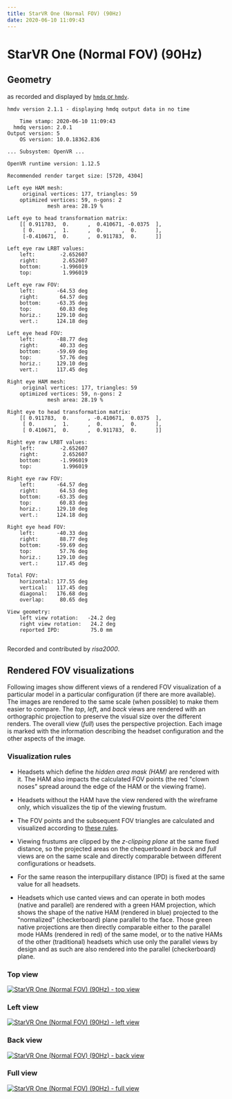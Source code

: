 ```yaml
---
title: StarVR One (Normal FOV) (90Hz)
date: 2020-06-10 11:09:43
---
```

# StarVR One (Normal FOV) (90Hz)

## Geometry

as recorded and displayed by [`hmdq` or `hmdv`](https://github.com/risa2000/hmdq).
```
hmdv version 2.1.1 - displaying hmdq output data in no time

    Time stamp: 2020-06-10 11:09:43
  hmdq version: 2.0.1
Output version: 5
    OS version: 10.0.18362.836

... Subsystem: OpenVR ...

OpenVR runtime version: 1.12.5

Recommended render target size: [5720, 4304]

Left eye HAM mesh:
     original vertices: 177, triangles: 59
    optimized vertices: 59, n-gons: 2
             mesh area: 28.19 %

Left eye to head transformation matrix:
    [[ 0.911783,  0.      ,  0.410671, -0.0375  ],
     [ 0.      ,  1.      ,  0.      ,  0.      ],
     [-0.410671,  0.      ,  0.911783,  0.      ]]

Left eye raw LRBT values:
    left:        -2.652607
    right:        2.652607
    bottom:      -1.996019
    top:          1.996019

Left eye raw FOV:
    left:       -64.53 deg
    right:       64.57 deg
    bottom:     -63.35 deg
    top:         60.83 deg
    horiz.:     129.10 deg
    vert.:      124.18 deg

Left eye head FOV:
    left:       -88.77 deg
    right:       40.33 deg
    bottom:     -59.69 deg
    top:         57.76 deg
    horiz.:     129.10 deg
    vert.:      117.45 deg

Right eye HAM mesh:
     original vertices: 177, triangles: 59
    optimized vertices: 59, n-gons: 2
             mesh area: 28.19 %

Right eye to head transformation matrix:
    [[ 0.911783,  0.      , -0.410671,  0.0375  ],
     [ 0.      ,  1.      ,  0.      ,  0.      ],
     [ 0.410671,  0.      ,  0.911783,  0.      ]]

Right eye raw LRBT values:
    left:        -2.652607
    right:        2.652607
    bottom:      -1.996019
    top:          1.996019

Right eye raw FOV:
    left:       -64.57 deg
    right:       64.53 deg
    bottom:     -63.35 deg
    top:         60.83 deg
    horiz.:     129.10 deg
    vert.:      124.18 deg

Right eye head FOV:
    left:       -40.33 deg
    right:       88.77 deg
    bottom:     -59.69 deg
    top:         57.76 deg
    horiz.:     129.10 deg
    vert.:      117.45 deg

Total FOV:
    horizontal: 177.55 deg
    vertical:   117.45 deg
    diagonal:   176.68 deg
    overlap:     80.65 deg

View geometry:
    left view rotation:   -24.2 deg
    right view rotation:   24.2 deg
    reported IPD:          75.0 mm


```
Recorded and contributed by _risa2000_.

## Rendered FOV visualizations

Following images show different views of a rendered FOV visualization of a
particular model in a particular configuration (if there are more available).
The images are rendered to the same scale (when possible) to make them easier
to compare. The _top_, _left_, and _back_ views are rendered with an
orthographic projection to preserve the visual size over the different renders.
The overall view (_full_) uses the perspective projection. Each image is marked
with the information describing the headset configuration and the other aspects
of the image.

### Visualization rules

* Headsets which define the _hidden area mask (HAM)_ are rendered with it. The
  HAM also impacts the calculated FOV points (the red "clown noses" spread
  around the edge of the HAM or the viewing frame).

* Headsets without the HAM have the view rendered with the wireframe only, which
  visualizes the tip of the viewing frustum.

* The FOV points and the subsequent FOV triangles are calculated and visualized
  according to [these
  rules](https://risa2000.github.io/vrdocs/docs/hmd_fov_calculation).

* Viewing frustums are clipped by the _z-clipping plane_ at the same fixed
  distance, so the projected areas on the chequerboard in _back_ and _full_
  views are on the same scale and directly comparable between different
  configurations or headsets.

* For the same reason the interpupillary distance (IPD) is fixed at the same
  value for all headsets.

* Headsets which use canted views and can operate in both modes (native and
  parallel) are rendered with a green HAM projection, which shows the shape of
  the native HAM (rendered in blue) projected to the "normalized"
  (checkerboard) plane parallel to the face. Those green native projections are
  then directly comparable either to the parallel mode HAMs (rendered in red)
  of the same model, or to the native HAMs of the other (traditional) headsets
  which use only the parallel views by design and as such are also rendered
  into the parallel (checkerboard) plane.

### Top view
[![StarVR One (Normal FOV) (90Hz) - top view](../images/StarVROne_Normal_Native_90Hz_top.dmx.png)](../images/StarVROne_Normal_Native_90Hz_top.dmx.png)

### Left view
[![StarVR One (Normal FOV) (90Hz) - left view](../images/StarVROne_Normal_Native_90Hz_left.dmx.png)](../images/StarVROne_Normal_Native_90Hz_left.dmx.png)

### Back view
[![StarVR One (Normal FOV) (90Hz) - back view](../images/StarVROne_Normal_Native_90Hz_back.dmx.png)](../images/StarVROne_Normal_Native_90Hz_back.dmx.png)

### Full view
[![StarVR One (Normal FOV) (90Hz) - full view](../images/StarVROne_Normal_Native_90Hz_over.dmx.png)](../images/StarVROne_Normal_Native_90Hz_over.dmx.png)

